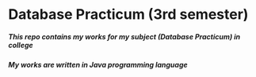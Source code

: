 # Database Practicum (3rd semester)
##### This repo contains my works for my subject (Database Practicum) in college
##### My works are written in Java programming language
